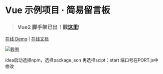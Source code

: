 # Vue 示例项目 · 简易留言板

> ### Vue2 脚手架已出！戳[这里](https://github.com/kenberkeley/vue2-scaffold)!

[在线 Demo](https://kenberkeley.github.io/vue-demo/dist) | [在线文档](https://kenberkeley.github.io/vue-demo/docs/_book)

![截图](./screenshot.png)

idea启动选择npm，选择package.json
再选择scipt：start
端口号在PORT.js中修改
